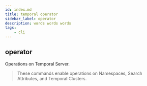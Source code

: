 ```yaml
---
id: index.md
title: temporal operator
sidebar_label: operator
description: words words words
tags:
	- cli
---
```


## operator

Operations on Temporal Server.

>These commands enable operations on Namespaces, Search Attributes, and Temporal Clusters.

